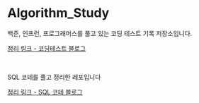 # Algorithm_Study

백준, 인프런, 프로그래머스를 풀고 있는 코딩 테스트 기록 저장소입니다.

[정리 링크 - 코딩테스트 블로그](https://hajunyoo.oopy.io/computer-science/coding-test)

<br>

SQL 코테를 풀고 정리한 레포입니다

[정리 링크 - SQL 코테 블로그](https://hajunyoo.oopy.io/7a965737-2f0e-4117-9715-03f3f1e08b58)